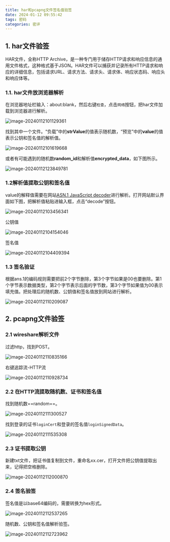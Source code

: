 ```yaml
---
title: har和pcapng文件签名值验签
date: 2024-01-12 09:55:42
tags: 密码
categories: 密评
---
```


## 1. har文件验签

HAR文件，全称HTTP Archive，是一种专门用于储存HTTP请求和响应信息的通用文件格式，这种格式基于JSON。HAR文件可以捕获并记录所有HTTP请求和响应的详细信息，包括请求URL、请求方法、请求头、请求体、响应状态码、响应头和响应体等。

### 1.1. har文件放浏览器解析

在浏览器地址栏输入：about:blank，然后右键`检查`，点击`网络`按钮，把har文件加载到浏览器进行解析。



![image-20240112101129361](https://cdn.jsdelivr.net/gh/helloliyilin/picgoimg//img/image-20240112101129361.png)

找到其中一个文件。“负载”中的**strValue**的值表示随机数，“预览”中的**value**的值表示公钥和签名值的解析值。

![image-20240112101619668](https://cdn.jsdelivr.net/gh/helloliyilin/picgoimg//img/image-20240112101619668.png)

或者有可能遇到的随机数**random_id**和解析值**encrypted_data**，如下图所示。

![image-20240112123849781](https://cdn.jsdelivr.net/gh/helloliyilin/picgoimg//img/image-20240112123849781.png)

### 1.2解析值提取公钥和签名值

value的解释值需要在网站[ASN.1 JavaScript decoder](https://lapo.it/asn1js/)进行解析。打开网站默认界面如下图，把解析值粘贴进输入框，点击“decode”按钮。

![image-20240112103456341](https://cdn.jsdelivr.net/gh/helloliyilin/picgoimg//img/image-20240112103456341.png)

公钥值

![image-20240112104154046](https://cdn.jsdelivr.net/gh/helloliyilin/picgoimg//img/image-20240112104154046.png)

签名值

![image-20240112104409394](https://gitee.com/helloliyilin/picgoimg/raw/master/img/image-20240112104409394.png)

### 1.3 签名验证

根据ans.1的编码规则需要把前2个字节删除，第3个字节如果是00也要删除。第1个字节表示数据类型，第2个字节表示后面的字节数，第3个字节如果值为00表示填充值。把处理后的随机数、公钥值和签名值放到网站进行解析。

![image-20240112110209087](https://cdn.jsdelivr.net/gh/helloliyilin/picgoimg//img/image-20240112110209087.png)

## 2. pcapng文件验签

### 2.1 wireshare解析文件

过滤http，找到POST。

![image-20240112110835166](https://cdn.jsdelivr.net/gh/helloliyilin/picgoimg//img/image-20240112110835166.png)

右键追踪流-HTTP流

![image-20240112110928734](https://cdn.jsdelivr.net/gh/helloliyilin/picgoimg//img/image-20240112110928734.png)

### 2.2 在HTTP流提取随机数、证书和签名值

找到随机数==random==。

![image-20240112111300527](https://cdn.jsdelivr.net/gh/helloliyilin/picgoimg//img/image-20240112111300527.png)

找到登录的证书`loginCert`和登录的签名值`loginSignedData`。

![image-20240112111535308](https://cdn.jsdelivr.net/gh/helloliyilin/picgoimg//img/image-20240112111535308.png)

### 2.3 证书提取公钥

新建txt文件，把证书值复制到文件，重命名xx.cer，打开文件把公钥值提取出来，记得把空格删除。

![image-20240112112000870](https://cdn.jsdelivr.net/gh/helloliyilin/picgoimg//img/image-20240112112000870.png)

### 2.4 签名验签

签名值是以base64编码的，需要转换为hex形式。

![image-20240112112537265](https://cdn.jsdelivr.net/gh/helloliyilin/picgoimg//img/image-20240112112537265.png)

随机数、公钥和签名值解析验签。

![image-20240112112723962](https://gitee.com/helloliyilin/picgoimg/raw/master/img/image-20240112112723962.png)